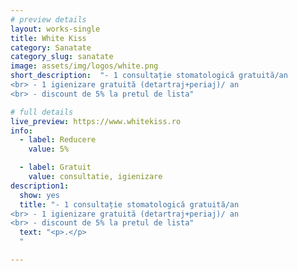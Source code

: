 ```yaml
---
# preview details
layout: works-single
title: White Kiss
category: Sanatate
category_slug: sanatate
image: assets/img/logos/white.png
short_description:  "- 1 consultație stomatologică gratuită/an
<br> - 1 igienizare gratuită (detartraj+periaj)/ an
<br> - discount de 5% la pretul de lista"

# full details
live_preview: https://www.whitekiss.ro
info:
  - label: Reducere
    value: 5% 

  - label: Gratuit
    value: consultatie, igienizare
description1:
  show: yes
  title: "- 1 consultație stomatologică gratuită/an
<br> - 1 igienizare gratuită (detartraj+periaj)/ an
<br> - discount de 5% la pretul de lista"
  text: "<p>.</p>
  "

---
```

